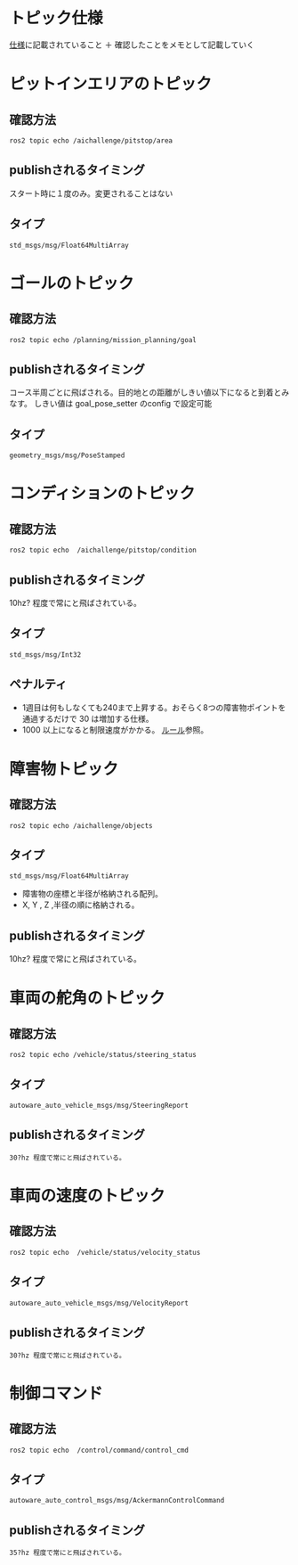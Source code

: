 # トピック仕様
[仕様](https://automotiveaichallenge.github.io/aichallenge-documentation-2024/specifications/interface.html)に記載されていること ＋ 確認したことをメモとして記載していく

# ピットインエリアのトピック
## 確認方法
```
ros2 topic echo /aichallenge/pitstop/area
```
## publishされるタイミング
スタート時に１度のみ。変更されることはない
## タイプ
```
std_msgs/msg/Float64MultiArray
```

# ゴールのトピック
## 確認方法
```
ros2 topic echo /planning/mission_planning/goal
```
## publishされるタイミング
コース半周ごとに飛ばされる。目的地との距離がしきい値以下になると到着とみなす。
しきい値は goal_pose_setter のconfig で設定可能
## タイプ
```
geometry_msgs/msg/PoseStamped
```

# コンディションのトピック
## 確認方法
```
ros2 topic echo  /aichallenge/pitstop/condition
```
## publishされるタイミング
10hz? 程度で常にと飛ばされている。

## タイプ
```
std_msgs/msg/Int32
```
## ペナルティ
- 1週目は何もしなくても240まで上昇する。おそらく8つの障害物ポイントを通過するだけで 30 は増加する仕様。
- 1000 以上になると制限速度がかかる。 [ルール](https://automotiveaichallenge.github.io/aichallenge-documentation-2024/information/rules.html)参照。

# 障害物トピック
## 確認方法
```
ros2 topic echo /aichallenge/objects
```
## タイプ
```
std_msgs/msg/Float64MultiArray
```
- 障害物の座標と半径が格納される配列。
- X, Y , Z ,半径の順に格納される。
  
## publishされるタイミング
10hz? 程度で常にと飛ばされている。

# 車両の舵角のトピック
## 確認方法
```
ros2 topic echo /vehicle/status/steering_status
```

## タイプ
```
autoware_auto_vehicle_msgs/msg/SteeringReport
```


## publishされるタイミング
```
30?hz 程度で常にと飛ばされている。
```


# 車両の速度のトピック
## 確認方法
```
ros2 topic echo  /vehicle/status/velocity_status
```

## タイプ
```
autoware_auto_vehicle_msgs/msg/VelocityReport
```


## publishされるタイミング
```
30?hz 程度で常にと飛ばされている。
```

# 制御コマンド
## 確認方法
```
ros2 topic echo  /control/command/control_cmd
```
## タイプ
```
autoware_auto_control_msgs/msg/AckermannControlCommand
```
## publishされるタイミング
```
35?hz 程度で常にと飛ばされている。
```